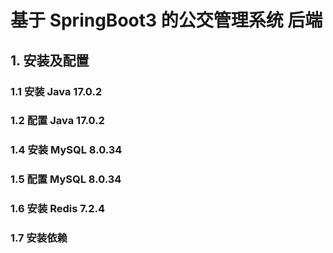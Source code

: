 # 基于 SpringBoot3 的公交管理系统 后端

## 1. 安装及配置

### 1.1 安装 Java 17.0.2

### 1.2 配置 Java 17.0.2

### 1.4 安装 MySQL 8.0.34

### 1.5 配置 MySQL 8.0.34

### 1.6 安装 Redis 7.2.4

### 1.7 安装依赖
